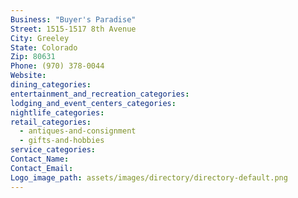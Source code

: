 ```yaml
---
Business: "Buyer's Paradise"
Street: 1515-1517 8th Avenue
City: Greeley
State: Colorado
Zip: 80631
Phone: (970) 378-0044
Website:
dining_categories:
entertainment_and_recreation_categories:
lodging_and_event_centers_categories:
nightlife_categories:
retail_categories:
  - antiques-and-consignment
  - gifts-and-hobbies
service_categories:
Contact_Name:
Contact_Email:
Logo_image_path: assets/images/directory/directory-default.png
---
```



